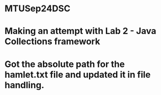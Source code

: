 # MTUSep24DSC
# Making an attempt with Lab 2 - Java Collections framework
#   Got the absolute path for the hamlet.txt file and updated it in file handling.